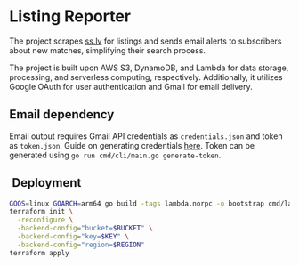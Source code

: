 # Listing Reporter

The project scrapes [ss.lv](https://ss.lv) for listings and sends email alerts to subscribers about new matches, simplifying their search process.

The project is built upon AWS S3, DynamoDB, and Lambda for data storage, processing, and serverless computing, respectively. Additionally, it utilizes Google OAuth for user authentication and Gmail for email delivery.

## Email dependency

Email output requires Gmail API credentials as `credentials.json` and token as `token.json`. Guide on generating credentials [here](https://developers.google.com/gmail/api/quickstart/go). Token can be generated using `go run cmd/cli/main.go generate-token`.

##  Deployment

```bash
GOOS=linux GOARCH=arm64 go build -tags lambda.norpc -o bootstrap cmd/lambda/main.go
terraform init \
  -reconfigure \
  -backend-config="bucket=$BUCKET" \
  -backend-config="key=$KEY" \
  -backend-config="region=$REGION"
terraform apply
```

